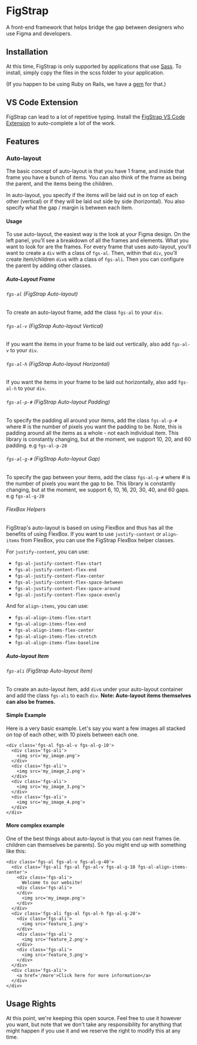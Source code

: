 # FigStrap

A front-end framework that helps bridge the gap between designers who use Figma and developers.

## Installation

At this time, FigStrap is only supported by applications that use [Sass](https://sass-lang.com/). To install, simply copy the files in the scss folder to your application.

(If you happen to be using Ruby on Rails, we have a [gem](https://github.com/bitesite/figstrap_rails) for that.)

## VS Code Extension

FigStrap can lead to a lot of repetitive typing. Install the [FigStrap VS Code Extension](https://marketplace.visualstudio.com/items?itemName=bitesite.figstrap) to auto-complete a lot of the work.

## Features

### Auto-layout

The basic concept of auto-layout is that you have 1 frame, and inside that frame you have a bunch of items. You can also think of the frame as being the parent, and the items being the children.

In auto-layout, you specify if the items will be laid out in on top of each other (vertical) or if they will be laid out side by side (horizontal). You also specify what the gap / margin is between each item.

#### Usage

To use auto-layout, the easiest way is the look at your Figma design. On the left panel, you'll see a breakdown of all the frames and elements. What you want to look for are the frames. For every frame that uses auto-layout, you'll want to create a `div` with a class of `fgs-al`. Then, within that `div`, you'll create item/children `div`s with a class of `fgs-ali`. Then you can configure the parent by adding other classes.

##### Auto-Layout Frame

###### `fgs-al` (FigStrap Auto-layout)

To create an auto-layout frame, add the class `fgs-al` to your `div`.

###### `fgs-al-v` (FigStrap Auto-layout Vertical)

If you want the items in your frame to be laid out vertically, also add `fgs-al-v` to your `div`.

###### `fgs-al-h` (FigStrap Auto-layout Horizontal)

If you want the items in your frame to be laid out horizontally, also add `fgs-al-h` to your `div`.

###### `fgs-al-p-#` (FigStrap Auto-layout Padding)

To specify the padding all around your items, add the class `fgs-al-p-#` where # is the number of pixels you want the padding to be. Note, this is padding around all the items as a whole - not each individual item. This library is constantly changing, but at the moment, we support 10, 20, and 60 padding. e.g `fgs-al-p-20`

###### `fgs-al-g-#` (FigStrap Auto-layout Gap)

To specify the gap between your items, add the class `fgs-al-g-#` where # is the number of pixels you want the gap to be. This library is constantly changing, but at the moment, we support 6, 10, 16, 20, 30, 40, and 60 gaps. e.g `fgs-al-g-20`

###### FlexBox Helpers

FigStrap's auto-layout is based on using FlexBox and thus has all the benefits of using FlexBox. If you want to use `justify-content` or `align-items` from FlexBox, you can use the FigStrap FlexBox helper classes.

For `justify-content`, you can use:

- `fgs-al-justify-content-flex-start`
- `fgs-al-justify-content-flex-end`
- `fgs-al-justify-content-flex-center`
- `fgs-al-justify-content-flex-space-between`
- `fgs-al-justify-content-flex-space-around`
- `fgs-al-justify-content-flex-space-evenly`

And for `align-items`, you can use:

- `fgs-al-align-items-flex-start`
- `fgs-al-align-items-flex-end`
- `fgs-al-align-items-flex-center`
- `fgs-al-align-items-flex-stretch`
- `fgs-al-align-items-flex-baseline`

##### Auto-layout Item

###### `fgs-ali` (FigStrap Auto-layout Item)

To create an auto-layout item, add `div`s under your auto-layout container and add the class `fgs-ali` to each `div`. **Note: Auto-layout items themselves can also be frames.**

#### Simple Example

Here is a very basic example. Let's say you want a few images all stacked on top of each other, with 10 pixels between each one.

```
<div class='fgs-al fgs-al-v fgs-al-g-10'>
  <div class='fgs-ali'>
    <img src='my_image.png'>
  </div>
  <div class='fgs-ali'>
    <img src='my_image_2.png'>
  </div>
  <div class='fgs-ali'>
    <img src='my_image_3.png'>
  </div>
  <div class='fgs-ali'>
    <img src='my_image_4.png'>
  </div>
</div>
```

#### More complex example

One of the best things about auto-layout is that you can nest frames (ie. children can themselves be parents). So you might end up with something like this:

```
<div class='fgs-al fgs-al-v fgs-al-g-40'>
  <div class='fgs-ali fgs-al fgs-al-v fgs-al-g-10 fgs-al-align-items-center'>
    <div class='fgs-ali'>
      Welcome to our website!
    <div class='fgs-ali'>
    </div>
      <img src='my_image.png'>
    </div>
  </div>
  <div class='fgs-ali fgs-al fgs-al-h fgs-al-g-20'>
    <div class='fgs-ali'>
      <img src='feature_1.png'>
    </div>
    <div class='fgs-ali'>
      <img src='feature_2.png'>
    </div>
    <div class='fgs-ali'>
      <img src='feature_3.png'>
    </div>
  </div>
  <div class='fgs-ali'>
    <a href='/more'>Click here for more information</a>
  </div>
</div>
```

## Usage Rights

At this point, we're keeping this open source. Feel free to use it however you want, but note that we don't take any responsibility for anything that might happen if you use it and we reserve the right to modify this at any time.